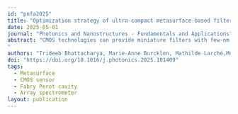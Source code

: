 ```yaml
---
id: "pnfa2025"
title: "Optimization strategy of ultra-compact metasurface-based filter ordering on sensors for improved spectral retrieval"
date: 2025-05-01
journal: "Photonics and Nanostructures - Fundamentals and Applications"
abstract: "CMOS technologies can provide miniature filters with few-nm passband in the visible, much suited to on-chip spectrometers and hyperspectral imaging. However, crosstalk can become challenging and degrade spectral retrieval at the smallest sizes. A filter/metasurface bank design is a first demanding step for this scope, playing with in-plane patterns/“atoms”. For a miniature device of 10–100 small pixels, each 1–3 μm wide, the filters finite extent incurs an extra penalty: cross-talk between neighbor pixels, hard to minimize through electromagnetic tools. A distinct and useful minimization suited to the CMOS context is then to select the arrangement of N filters on the array to privilege the less penalizing neighbor pairs. This amounts to a path selection problem in the N×(N−1) space of the inter-micro-filter cross-talks. We evaluate the resulting benefit in terms of the condition number of the system’s spectral function matrix, the basic ingredient for spectral retrieval. In one dimension, we find that small arrays can be tackled by brute force up to N∼15 filters, but a minimization through a simply weighted proxy, a summed cross-talk combination, is more advantageous beyond. In two-dimensions, the topology only partly changes the trend. Relevant examples of infinite and finite filters based on amorphous silicon and silica are also provided to justify the choice of a rather broad cross-talk distribution in the inter-filter space. Gains of c−1∕〈c−1〉=1.5–2.5 on the inverse of the condition number c (and thus the accuracy of spectral retrieval) emerge from the study.
"
authors: "Trideeb Bhattacharya, Marie-Anne Burcklen, Mathilde Larché,Mondher Besbes, S. Ram Prakash,Stéphane Monfray, Henri Benisty"
doi: "https://doi.org/10.1016/j.photonics.2025.101409"
tags:
  - Metasurface
  - CMOS sensor
  - Fabry Perot cavity
  - Array spectrometer
layout: publication
---
```

